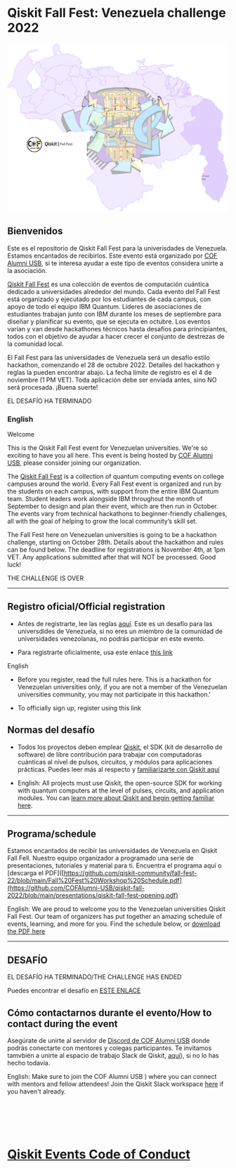 # Qiskit Fall Fest: Venezuela challenge 2022
![alt text](https://github.com/COFAlumni-USB/qiskit-fall-2022/blob/0e911088fd5c292c107d6be56faa9bd276371110/recursos/qiskitff_ve.png)

## Bienvenidos
Este es el repositorio de Qiskit Fall Fest para la univerisdades de Venezuela. Estamos encantados de recibirlos. Este evento está organizado por [COF Alumni USB](https://www.cofalumniusb.org/), si te interesa ayudar a este tipo de eventos considera unirte a la asociación.

[Qiskit Fall Fest](https://medium.com/qiskit/introducing-the-qiskit-fall-fest-feb8456b557) es una colección de eventos de computación cuántica dedicado a universidades alrededor del mundo. Cada evento del Fall Fest está organizado y ejecutado por los estudiantes de cada campus, con apoyo de todo el equipo IBM Quantum. Líderes de asociaciones de estudiantes trabajan junto con IBM durante los meses de septiembre para diseñar y planificar su evento, que se ejecuta en octubre. Los eventos varían y van desde hackathones técnicos hasta desafíos para principiantes, todos con el objetivo de ayudar a hacer crecer el conjunto de destrezas de la comunidad local.

El Fall Fest para las universidades de Venezuela será un desafío estilo hackathon, comenzando el 28 de octubre 2022. Detalles del hackathon y reglas la pueden encontrar abajo. La fecha límite de regístro es el 4 de noviembre (1 PM VET). Toda aplicación debe ser envíada antes, sino NO será procesada. ¡Buena suerte!

<span style="font-size:largest;">EL DESAFÍO HA TERMINADO</span>

### English

Welcome

This is the Qiskit Fall Fest event for Venezuelan universities. We're so exciting to have you all here. This event is being hosted by [COF Alumni USB](https://www.cofalumniusb.org/?lang=en), please consider joining our organization.

The [Qiskit Fall Fest](https://medium.com/qiskit/introducing-the-qiskit-fall-fest-feb8456b557) is a collection of quantum computing events on college campuses around the world. Every Fall Fest event is organized and run by the students on each campus, with support from the entire IBM Quantum team. Student leaders work alongside IBM throughout the month of September to design and plan their event, which are then run in October. The events vary from technical hackathons to beginner-friendly challenges, all with the goal of helping to grow the local community’s skill set.

The Fall Fest here on Venezuelan universities is going to be a hackathon challenge, starting on October 28th. Details about the hackathon and rules can be found below. The deadline for registrations is November 4th, at 1pm VET. Any applications submitted after that will NOT be processed. Good luck!


<span style="font-size:largest;">THE CHALLENGE IS OVER</span>

--------------------------------
## Registro oficial/Official registration
- Antes de registrarte, lee las reglas [aquí](https://github.com/qiskit-community/fall-fest-22/blob/main/Qiskit%20Fall%20Fest%20Official%20Rules%20Template.docx). Este es un desafío para las universdides de Venezuela, si no eres un miembro de la comunidad de universidades venezolanas, no podrás participar en este evento.

- Para registrarte oficialmente, usa este enlace [this link](https://www.cofalumniusb.org/qiskit-fall)

English 

- Before you register, read the full rules here. This is a hackathon for Venezuelan universities only, if you are not a member of the Venezuelan universities community, you may not participate in this hackathon.'

- To officially sign up, register using this link


## Normas del desafío

- Todos los proyectos deben emplear [Qiskit](https://qiskit.org/), el SDK (kit de desarrollo de software) de libre contribución para trabajar con computadoras cuánticas al nível de pulsos, circuitos, y módulos para aplicaciones prácticas. Puedes leer más al respecto y  [familiarizarte con Qiskit aquí](https://qiskit.org/learn/)

- English: All projects must use Qiskit, the open-source SDK for working with quantum computers at the level of pulses, circuits, and application modules. You can [learn more about Qiskit and begin getting familiar here](https://qiskit.org/learn/).


--------------------------------
## Programa/schedule

Estamos encantados de recibir las universidades de Venezuela en Qiskit Fall Fell. Nuestro equipo organizador a programado una serie de presentaciones, tutoriales y material para ti. Encuentra el programa aquí o   [descarga el PDF]([https://github.com/qiskit-community/fall-fest-22/blob/main/Fall%20Fest%20Workshop%20Schedule.pdf](https://github.com/COFAlumni-USB/qiskit-fall-2022/blob/main/presentations/qiskit-fall-fest-opening.pdf)

English: We are proud to welcome you to the Venezuelan universities Qiskit Fall Fest. Our team of organizers has put together an amazing schedule of events, learning, and more for you. Find the schedule below, or [download the PDF here]([https://github.com/qiskit-community/fall-fest-22/blob/main/Fall%20Fest%20Workshop%20Schedule.pdf](https://github.com/COFAlumni-USB/qiskit-fall-2022/blob/main/presentations/qiskit-fall-fest-opening.pdf))

--------------------------------
## DESAFÍO


<span style="font-size:largest;">EL DESAFÍO HA TERMINADO/THE CHALLENGE HAS ENDED</span>


Puedes encontrar el desafío en [ESTE ENLACE](https://github.com/COFAlumni-USB/qiskit-fall-2022/blob/main/desafio/Qiskit%20Fall%20Fest%20desafi%CC%81o.pdf)




## Cómo contactarnos durante el evento/How to contact during the event
Asegúrate de unirte al servidor de [Discord de COF Alumni USB](https://discord.gg/QJJNCQDX) donde podrás conectarte con mentores y colegas participantes. Te invitamos tamvbién a unirte al espacio de trabajo Slack de Qiskit, [aquí](https://ibm.co/joinqiskitslack)), si no lo has hecho todavía.

English: Make sure to join the COF Alumni USB ) where you can connect with mentors and fellow attendees! Join the Qiskit Slack workspace [here](https://ibm.co/joinqiskitslack) if you haven't already. 

<br>



<br><br>
# [Qiskit Events Code of Conduct](https://github.com/Qiskit/qiskit/blob/master/CODE_OF_CONDUCT.md)
